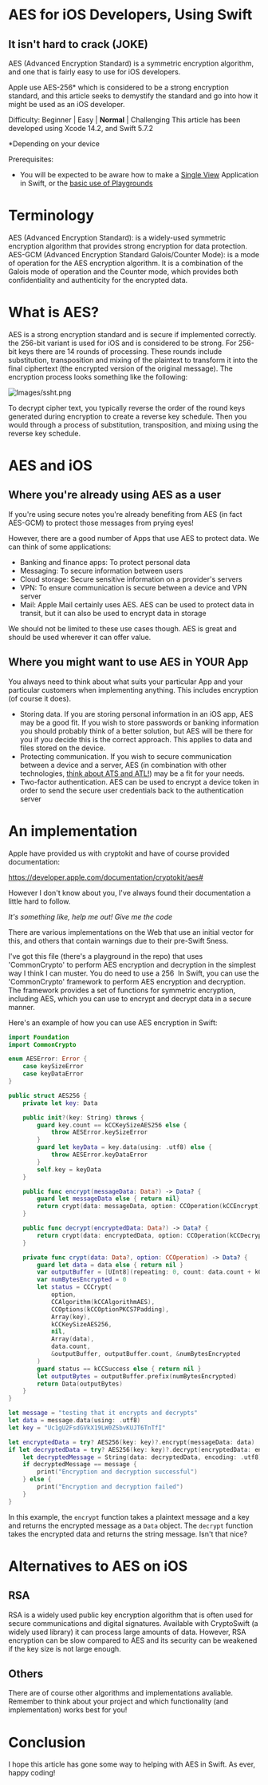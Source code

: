 # AES for iOS Developers, Using Swift
## It isn't hard to crack (JOKE)

AES (Advanced Encryption Standard) is a symmetric encryption algorithm, and one that is fairly easy to use for iOS developers. 

Apple use AES-256* which is considered to be a strong encryption standard, and this article seeks to demystify the standard and go into how it might be used as an iOS developer.

Difficulty: Beginner | Easy | **Normal** | Challenging
This article has been developed using Xcode 14.2, and Swift 5.7.2

*Depending on your device

Prerequisites:
- You will be expected to be aware how to make a [Single View](https://medium.com/swlh/your-first-ios-application-using-xcode-9983cf6efb71) Application in Swift, or the [basic use of Playgrounds](https://medium.com/@stevenpcurtis.sc/coding-in-swift-playgrounds-1a5563efa089)

# Terminology
AES (Advanced Encryption Standard): is a widely-used symmetric encryption algorithm that provides strong encryption for data protection.
AES-GCM (Advanced Encryption Standard Galois/Counter Mode): is a mode of operation for the AES encryption algorithm. It is a combination of the Galois mode of operation and the Counter mode, which provides both confidentiality and authenticity for the encrypted data.

# What is AES?
AES is a strong encryption standard and is secure if implemented correctly. the 256-bit variant is used for iOS and is considered to be strong.
For 256-bit keys there are 14 rounds of processing. These rounds include substitution, transposition and mixing of the plaintext to transform it into the final ciphertext (the encrypted version of the original message).
The encryption process looks something like the following:

![Images/ssht.png](Images/ssht.png)<br>

To decrypt cipher text, you typically reverse the order of the round keys generated during encryption to create a reverse key schedule. Then you would through a process of substitution, transposition, and mixing using the reverse key schedule.

# AES and iOS
## Where you're already using AES as a user
If you're using secure notes you're already benefiting from AES (in fact AES-GCM) to protect those messages from prying eyes!

However, there are a good number of Apps that use AES to protect data. We can think of some applications:
- Banking and finance apps: To protect personal data
- Messaging: To secure information between users
- Cloud storage: Secure sensitive information on a provider's servers 
- VPN: To ensure communication is secure between a device and VPN server
- Mail: Apple Mail certainly uses AES. AES can be used to protect data in transit, but it can also be used to encrypt data in storage

We should not be limited to these use cases though. AES is great and should be used wherever it can offer value.

## Where you might want to use AES in YOUR App
You always need to think about what suits your particular App and your particular customers when implementing anything. This includes encryption (of course it does).

- Storing data. If you are storing personal information in an iOS app, AES may be a good fit. If you wish to store passwords or banking information you should probably think of a better solution, but AES will be there for you if you decide this is the correct approach. This applies to data and files stored on the device.
- Protecting communication. If you wish to secure communication between a device and a server, AES (in combination with other technologies, [think about ATS and ATL!](https://medium.com/r/?url=https%3A%2F%2Fstevenpcurtis.medium.com%2Fapp-transport-security-has-blocked-a-cleartext-http-http-resource-load-since-it-is-insecure-65d75b598bcc)) may be a fit for your needs.
- Two-factor authentication. AES can be used to encrypt a device token in order to send the secure user credentials back to the authentication server

# An implementation
Apple have provided us with cryptokit and have of course provided documentation:

https://developer.apple.com/documentation/cryptokit/aes#

However I don't know about you, I've always found their documentation a little hard to follow. 

*It's something like, help me out! Give me the code*

There are various implementations on the Web that use an initial vector for this, and others that contain warnings due to their pre-Swift 5ness.

I've got this file (there's a playground in the repo) that uses 'CommonCrypto' to perform AES encryption and decryption in the simplest way I think I can muster. You do need to use a 256 
In Swift, you can use the 'CommonCrypto' framework to perform AES encryption and decryption. The framework provides a set of functions for symmetric encryption, including AES, which you can use to encrypt and decrypt data in a secure manner.

Here's an example of how you can use AES encryption in Swift:

```swift
import Foundation
import CommonCrypto

enum AESError: Error {
    case keySizeError
    case keyDataError
}

public struct AES256 {
    private let key: Data

    public init?(key: String) throws {
        guard key.count == kCCKeySizeAES256 else {
            throw AESError.keySizeError
        }
        guard let keyData = key.data(using: .utf8) else {
            throw AESError.keyDataError
        }
        self.key = keyData
    }

    public func encrypt(messageData: Data?) -> Data? {
        guard let messageData else { return nil}
        return crypt(data: messageData, option: CCOperation(kCCEncrypt))
    }

    public func decrypt(encryptedData: Data?) -> Data? {
        return crypt(data: encryptedData, option: CCOperation(kCCDecrypt))
    }

    private func crypt(data: Data?, option: CCOperation) -> Data? {
        guard let data = data else { return nil }
        var outputBuffer = [UInt8](repeating: 0, count: data.count + kCCBlockSizeAES128)
        var numBytesEncrypted = 0
        let status = CCCrypt(
            option,
            CCAlgorithm(kCCAlgorithmAES),
            CCOptions(kCCOptionPKCS7Padding),
            Array(key),
            kCCKeySizeAES256,
            nil,
            Array(data),
            data.count,
            &outputBuffer, outputBuffer.count, &numBytesEncrypted
        )
        guard status == kCCSuccess else { return nil }
        let outputBytes = outputBuffer.prefix(numBytesEncrypted)
        return Data(outputBytes)
    }
}

let message = "testing that it encrypts and decrypts"
let data = message.data(using: .utf8)
let key = "Uc1gU2FsdGVkX19LW0ZSbvKUJT6TnTfI"

let encryptedData = try? AES256(key: key)?.encrypt(messageData: data)
if let decryptedData = try? AES256(key: key)?.decrypt(encryptedData: encryptedData) {
    let decryptedMessage = String(data: decryptedData, encoding: .utf8)
    if decryptedMessage == message {
        print("Encryption and decryption successful")
    } else {
        print("Encryption and decryption failed")
    }
}
```

In this example, the `encrypt` function takes a plaintext message and a key and returns the encrypted message as a `Data` object. The `decrypt` function takes the encrypted data and returns the string message.
Isn't that nice?

# Alternatives to AES on iOS
## RSA
RSA is a widely used public key encryption algorithm that is often used for secure communications and digital signatures. Available with CryptoSwift (a widely used library) it can process large amounts of data. However, RSA encryption can be slow compared to AES and its security can be weakened if the key size is not large enough.

## Others
There are of course other algorithms and implementations avaliable. Remember to think about your project and which functionality (and implementation) works best for you!

# Conclusion
I hope this article has gone some way to helping with AES in Swift.
As ever, happy coding!
